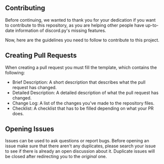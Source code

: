 ## Contributing

Before continuing, we wanted to thank you for your dedication if you want to contribute to this repository,
as you are helping other people have up-to-date information of discord.py's missing features.

Now, here are the guidelines you need to follow to contribute to this project.

## Creating Pull Requests

When creating a pull request you must fill the template, which contains the following:

- Brief Description: A short description that describes what the pull request has changed.
- Detailed Description: A detailed description of what the pull request has changed.
- Change Log: A list of the changes you've made to the repository files.
- Checklist: A checklist that has to be filled depending on what your PR does.

## Opening Issues

Issues can be used to ask questions or report bugs. Before opening an issue make sure that there aren't any duplicates,
please search your issue to see if there is already an open discussion about it. Duplicate issues will be closed after
redirecting you to the *original* one.
